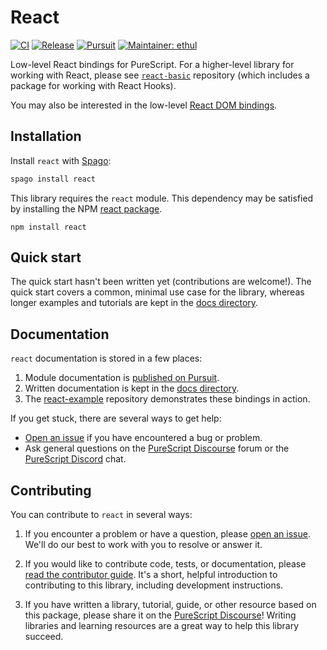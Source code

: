 # React

[![CI](https://github.com/purescript-contrib/purescript-react/workflows/CI/badge.svg?branch=main)](https://github.com/purescript-contrib/purescript-react/actions?query=workflow%3ACI+branch%3Amain)
[![Release](https://img.shields.io/github/release/purescript-contrib/purescript-react.svg)](https://github.com/purescript-contrib/purescript-react/releases)
[![Pursuit](https://pursuit.purescript.org/packages/purescript-react/badge)](https://pursuit.purescript.org/packages/purescript-react)
[![Maintainer: ethul](https://img.shields.io/badge/maintainer-ethul-teal.svg)](https://github.com/ethul)

Low-level React bindings for PureScript. For a higher-level library for working with React, please see [`react-basic`](https://github.com/lumihq/purescript-react-basic) repository (which includes a package for working with React Hooks).

You may also be interested in the low-level [React DOM bindings](https://github.com/purescript-contrib/purescript-react-dom).

## Installation

Install `react` with [Spago](https://github.com/purescript/spago):

```sh
spago install react
```

This library requires the `react` module. This dependency may be satisfied by installing the NPM [react package](https://www.npmjs.com/package/react).

```
npm install react
```

## Quick start

The quick start hasn't been written yet (contributions are welcome!). The quick start covers a common, minimal use case for the library, whereas longer examples and tutorials are kept in the [docs directory](./docs).

## Documentation

`react` documentation is stored in a few places:

1. Module documentation is [published on Pursuit](https://pursuit.purescript.org/packages/purescript-react).
2. Written documentation is kept in the [docs directory](./docs).
3. The [react-example](https://github.com/ethul/purescript-react-example) repository demonstrates these bindings in action.

If you get stuck, there are several ways to get help:

- [Open an issue](https://github.com/purescript-contrib/purescript-react/issues) if you have encountered a bug or problem.
- Ask general questions on the [PureScript Discourse](https://discourse.purescript.org) forum or the [PureScript Discord](https://discord.com/invite/sMqwYUbvz6) chat.

## Contributing

You can contribute to `react` in several ways:

1. If you encounter a problem or have a question, please [open an issue](https://github.com/purescript-contrib/purescript-react/issues). We'll do our best to work with you to resolve or answer it.

2. If you would like to contribute code, tests, or documentation, please [read the contributor guide](./CONTRIBUTING.md). It's a short, helpful introduction to contributing to this library, including development instructions.

3. If you have written a library, tutorial, guide, or other resource based on this package, please share it on the [PureScript Discourse](https://discourse.purescript.org)! Writing libraries and learning resources are a great way to help this library succeed.

